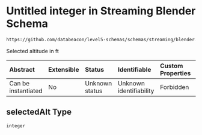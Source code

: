 # Untitled integer in Streaming Blender Schema

```txt
https://github.com/databeacon/level5-schemas/schemas/streaming/blender.schema.json#/properties/flights/properties/selectedAlt
```

Selected altitude in ft

| Abstract            | Extensible | Status         | Identifiable            | Custom Properties | Additional Properties | Access Restrictions | Defined In                                                                              |
| :------------------ | :--------- | :------------- | :---------------------- | :---------------- | :-------------------- | :------------------ | :-------------------------------------------------------------------------------------- |
| Can be instantiated | No         | Unknown status | Unknown identifiability | Forbidden         | Allowed               | none                | [blender.schema.json\*](../../out/streaming/blender.schema.json "open original schema") |

## selectedAlt Type

`integer`
